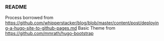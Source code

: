 ### README ###

Process borrowed from https://github.com/whipperstacker/blog/blob/master/content/post/deploying-a-hugo-site-to-github-pages.md
Basic Theme from https://github.com/mmrath/hugo-bootstrap


